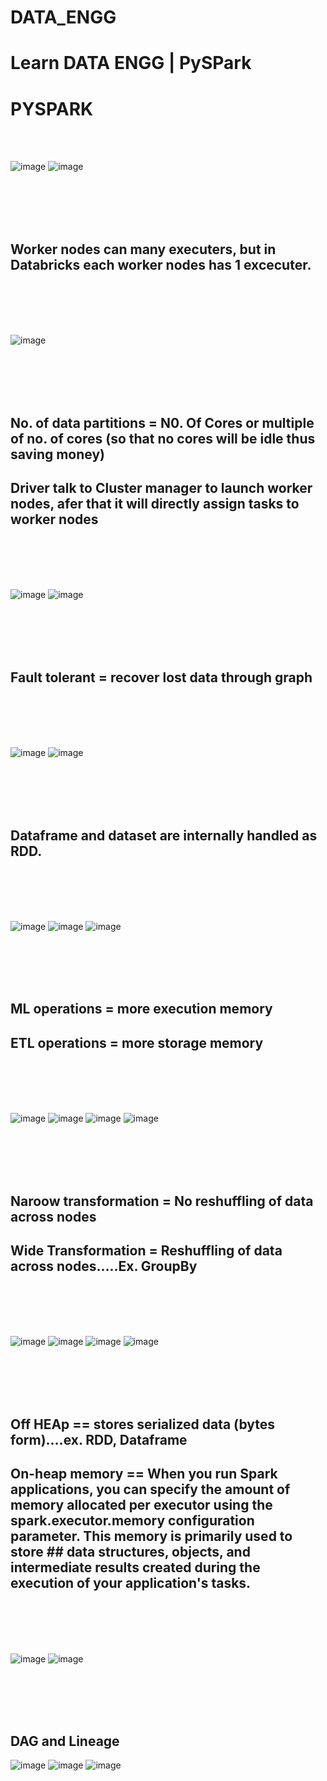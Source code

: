 # DATA_ENGG
# Learn DATA ENGG | PySPark

# PYSPARK
<br></br>

![image](https://github.com/aniketghodake10/DATA_ENGG/assets/38704659/3c51c34b-25c6-4303-960e-c12adbe23d2f)
![image](https://github.com/aniketghodake10/DATA_ENGG/assets/38704659/954f9a81-627f-421f-8e72-1e125cd5cf9b)


<br></br>
<br></br>
## Worker nodes can many executers, but in Databricks each worker nodes has 1 excecuter.
<br></br>
<br></br>

![image](https://github.com/aniketghodake10/DATA_ENGG/assets/38704659/5afdf89f-b753-4efe-9804-068eac5bceb7)


 <br></br>
 <br></br>
## No. of data partitions = N0. Of Cores or multiple of no. of cores (so that no cores will be idle thus saving money)
## Driver talk to Cluster manager to launch worker nodes, afer that it will directly assign tasks to worker nodes
<br></br>
<br></br>

![image](https://github.com/aniketghodake10/DATA_ENGG/assets/38704659/d3c6c336-3aaf-44a1-a73b-9321299963dd)
![image](https://github.com/aniketghodake10/DATA_ENGG/assets/38704659/bbb09fce-178d-419d-ae4b-1c673d8ce11c)

<br></br>
<br></br>
## Fault tolerant = recover lost data through graph
<br></br>
<br></br>

![image](https://github.com/aniketghodake10/DATA_ENGG/assets/38704659/4af337ea-ff6f-4b66-98b0-ac95c94ff555)
![image](https://github.com/aniketghodake10/DATA_ENGG/assets/38704659/82e785e1-d96f-44f7-9e3b-93e117cee9d8)

 <br></br>
 <br></br>
## Dataframe and dataset are internally handled as RDD.
<br></br>
<br></br>

![image](https://github.com/aniketghodake10/DATA_ENGG/assets/38704659/3f5d6919-af6f-426a-bdcd-52afb2750462)
![image](https://github.com/aniketghodake10/DATA_ENGG/assets/38704659/2dadd6a1-3345-4789-9928-e5f402c989d6)
![image](https://github.com/aniketghodake10/DATA_ENGG/assets/38704659/e2390fb9-f60d-479a-a947-bef0d9a9d794)

<br></br>
<br></br>
## ML operations = more execution memory
## ETL operations = more storage memory
<br></br>
<br></br>

![image](https://github.com/aniketghodake10/DATA_ENGG/assets/38704659/5a485c30-d953-431c-ac01-72822a1a8132)
![image](https://github.com/aniketghodake10/DATA_ENGG/assets/38704659/57e5ae37-9cde-42ac-9f9b-d04f0dd0b022)
![image](https://github.com/aniketghodake10/DATA_ENGG/assets/38704659/fa698b96-e19a-499a-89d3-fe2adfc1c701)
![image](https://github.com/aniketghodake10/DATA_ENGG/assets/38704659/a916c287-118b-4c10-89ef-51da6de2628b)

<br></br>
<br></br>
## Naroow transformation = No reshuffling of data across nodes
## Wide Transformation = Reshuffling of data across nodes…..Ex. GroupBy
<br></br>
<br></br>

![image](https://github.com/aniketghodake10/DATA_ENGG/assets/38704659/7fed4ac5-f03e-4789-8282-5810ca5789b3)
![image](https://github.com/aniketghodake10/DATA_ENGG/assets/38704659/c9a5468e-399e-4b5a-9305-8d184f74643e)
![image](https://github.com/aniketghodake10/DATA_ENGG/assets/38704659/ba31a50d-9bd9-44a7-a14e-0f003ee2e051)
![image](https://github.com/aniketghodake10/DATA_ENGG/assets/38704659/549534a4-daf9-43ba-8fda-60f50dc2e0c0)

<br></br>
<br></br>
## Off HEAp == stores serialized data (bytes form)….ex. RDD, Dataframe
## On-heap memory == When you run Spark applications, you can specify the amount of memory allocated per executor using the spark.executor.memory configuration parameter. This memory is primarily used to store ## data structures, objects, and intermediate results created during the execution of your application's tasks.

<br></br>
<br></br>

![image](https://github.com/aniketghodake10/DATA_ENGG/assets/38704659/2a4237df-bd3e-419b-bcbe-b85abd3cb82d)
![image](https://github.com/aniketghodake10/DATA_ENGG/assets/38704659/2386a00d-a6e7-47e6-a632-3ce637ae2c30)

<br></br>
<br></br>

## DAG and Lineage
![image](https://github.com/aniketghodake10/DATA_ENGG/assets/38704659/66fb0bf1-4897-4dd4-a0f0-934fcaeaa787)
![image](https://github.com/aniketghodake10/DATA_ENGG/assets/38704659/cb4c4d54-e65f-43e3-a04c-4d96ab81f90c)
![image](https://github.com/aniketghodake10/DATA_ENGG/assets/38704659/1d64fcd6-2bfb-4066-a9fa-eaedc61251a8)

